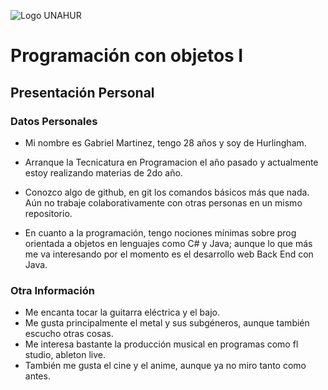 ![Logo UNAHUR](./UNAHUR.png)

# Programación con objetos I
## Presentación Personal

### Datos Personales
- Mi nombre es Gabriel Martinez, tengo 28 años y soy de Hurlingham.

- Arranque la Tecnicatura en Programacion el año pasado y actualmente estoy realizando materias de 2do año. 

- Conozco algo de github, en git los comandos básicos más que nada. Aún no trabaje colaborativamente con otras personas en un mismo repositorio. 

- En cuanto a la programación, tengo nociones mínimas sobre prog orientada a objetos en lenguajes como C# y Java; aunque lo que más me va interesando por el momento es el desarrollo web Back End con Java. 



### Otra Información
- Me encanta tocar la guitarra eléctrica y el bajo.
- Me gusta principalmente el metal y sus subgéneros, aunque también escucho otras cosas.
- Me interesa bastante la producción musical en programas como fl studio, ableton live.
- También me gusta el cine y el anime, aunque ya no miro tanto como antes.

